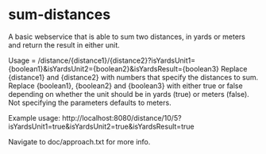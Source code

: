 # sum-distances
A basic webservice that is able to sum two distances, in yards or meters and return the result in either unit.

Usage = /distance/{distance1}/{distance2}?isYardsUnit1={boolean1}&isYardsUnit2={boolean2}&isYardsResult={boolean3}
Replace {distance1} and {distance2} with numbers that specify the distances to sum. 
Replace {boolean1}, {boolean2} and {boolean3} with either true or false depending on whether the unit should be in yards (true) or meters (false). Not specifying the parameters defaults to meters.

Example usage: http://localhost:8080/distance/10/5?isYardsUnit1=true&isYardsUnit2=true&isYardsResult=true

Navigate to doc/approach.txt for more info.
